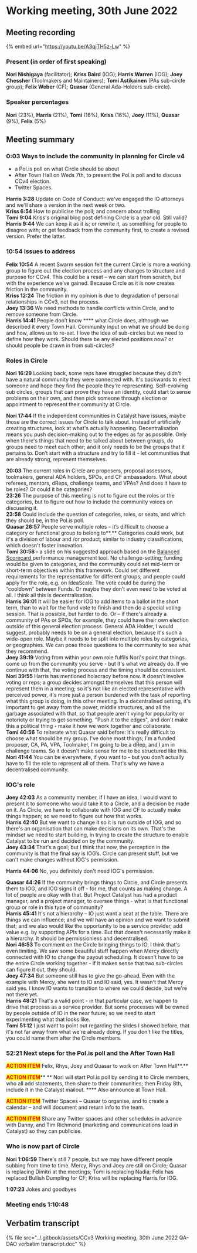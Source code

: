 # Working meeting, 30th June 2022

## Meeting recording

{% embed url="https://youtu.be/A3qjTH5z-Lw" %}

### **Present (in order of first speaking)**

**Nori Nishigaya** (facilitator); **Kriss Baird** (IOG); **Harris Warren** (IOG); **Joey Chessher** (Toolmakers and Maintainers); **Tomi Astikainen** (PAs sub-circle group); **Felix Weber** (CF); **Quasar** (General Ada-Holders sub-circle).

### **Speaker percentages**

**Nori** (23%), **Harris** (21%), **Tomi** (16%), **Kriss** (16%), **Joey** (11%), **Quasar** (9%), **Felix** (5%)

## Meeting summary

### **0:03 Ways to include the community in planning for Circle v4**

* a Pol.is poll on what Circle should be about
* After Town Hall on Weds 7th, to present the Pol.is poll and to discuss CCv4 election.
* Twitter Spaces.

**Harris  3:28**  Update on Code of Conduct: we've engaged the IO attorneys and we'll share a version in the next week or two.\
**Kriss 6:54**  How to publicise the poll; and concern about trolling\
**Tomi  9:04**  Kriss's original blog post defining Circle is a year old. Still valid?\
**Harris  9:44**  We can keep it as it is; or rewrite it, as something for people to disagree with; or get feedback from the community first, to create a revised version. Prefer the latter.

### **10:54 Issues to address**

**Felix  10:54**  A recent Swarm session felt the current Circle is more a working group to figure out the election process and any changes to structure and purpose for CCv4. This could be a reset – we can start from scratch, but with the experience we’ve gained. Because Circle as it is now creates friction in the community.\
**Kriss 12:24** The friction in my opinion is due to degradation of personal relationships in CCv3, not the process.\
**Joey  13:36**  We need methods to handle conflicts within Circle, and to remove someone from Circle.\
**Harris  14:41**  People don’t know **** what Circle does, although we described it every Town Hall. Community input on what we should be doing and how, allows us to re-set. I love the idea of sub-circles but we need to define how they work. Should there be any elected positions now? or should people be drawn in from sub-circles?&#x20;

### **Roles in Circle**

**Nori  16:29**  Looking back, some reps have struggled because they didn't have a natural community they were connected with. It's backwards to elect someone and hope they find the people they're representing. Self-evolving sub circles, groups that can prove they have an identity, could start to sense problems on their own, and then pick someone through election or appointment to represent their community at Circle.

**Nori  17:44** If the independent communities in Catalyst have issues, maybe those are the correct issues for Circle to talk about. Instead of artificially creating structures, look at what's actually happening. Decentralisation means you push decision-making out to the edges as far as possible. Only when there's things that need to be talked about between groups, do groups need to meet each other; and it only needs to be the groups that it pertains to. Don’t start with a structure and try to fill it - let communities that are already strong, represent themselves.

**20:03**  The current roles in Circle are proposers, proposal assessors,  toolmakers, general ADA holders, SPOs, and CF ambassadors. What about referees, mentors, dReps, challenge teams, and VPAs? And does it have to be roles? Or could it be categories?\
**23:26**  The purpose of this meeting is not to figure out the roles or the categories, but to figure out how to include the community voices on discussing it.\
**23:58**  Could include the question of categories, roles, or seats, and which they should be, in the Pol.is poll.\
**Quasar  26:57**  People serve multiple roles – it’s difficult to choose a category or functional group to belong to**.** Categories could work, but it's a division of labour and /or product; similar to industry classifications, which doesn't foster innovation.\
**Tomi  30:58  -** a slide on his suggested approach based on the [Balanced Scorecard ](https://en.wikipedia.org/wiki/Balanced\_scorecard)performance management tool. No challenge-setting; funding would be given to categories, and the community could set mid-term or short-term objectives within this framework. Could set different requirements for the representative for different groups; and people could apply for the role, e.g. on IdeaScale. The vote could be during the “cooldown” between Funds. Or maybe they don’t even need to be voted at all. I think all this is decentralisation.\
**Harris  36:01**  It will be easier for IOG to add items to a ballot in the short term, than to wait for the fund vote to finish and then do a special voting session. That is possible, but harder to do. Or – if  there's already a community of PAs or SPOs, for example, they could have their own election outside of this general election process. General ADA Holder, I would suggest, probably needs to be on a general election, because it's such a wide-open role. Maybe it needs to be split into multiple roles by categories, or geographies. We can pose those questions to the community to see what they recommend.\
**Joey  39:19**  Voting from within your own role fulfils Nori's point that things come up from the community you serve - but it's what we already do. If we continue with that, the voting process and the timing should be consistent.\
**Nori  39:55**  Harris has mentioned holacracy before now. It doesn’t involve voting or reps; a group decides amongst themselves that this person will represent them in a meeting; so it's not like an elected representative with perceived power, it's more just a person burdened with the task of reporting what this group is doing, in this other meeting. In a decentralised setting, it's important to get away from the power, middle structures, and all the garbage associated with that, so that people aren't vying for popularity or notoriety or trying to get something. "Push it to the edges", and don't make this a political thing - make it how we work together and collaborate.\
**Tomi  40:56**  To reiterate what Quasar said before: it's really difficult to choose what should be my group. I've done most things; I'm a funded proposer, CA, PA, VPA, Toolmaker, I'm going to be a dRep, and I am in challenge teams. So it doesn't make sense for me to be structured like this.\
**Nori  41:44**  You can be everywhere, if you want to - but you don't actually have to fill the role to represent all of them. That's why we have a decentralised community.

### **IOG's role**

**Joey  42:03**  As a community member, if I have an idea, I would want to present it to someone who would take it to a Circle, and a decision be made on it. As Circle, we have to collaborate with IOG and CF to actually make things happen; so we need to figure out how that works.\
**Harris  42:40**  But we want to change it so it is run outside of IOG, and so there's an organisation that can make decisions on its own. That's the mindset we need to start building, in trying to create the structure to enable Catalyst to be run and decided on by the community.\
**Joey  43:34** That's a goal; but I think that now, the perception in the community is that the final say is IOG’s. Circle can present stuff, but we can't make changes without IOG's permission.

**Harris  44:06**  No, you definitely don't need IOG's permission.

**Quasar  44:26** If the community brings things to Circle, and Circle presents them to IOG, and IOG signs it off - for me, that counts as making change. A lot of people are okay with that. But Project Catalyst has had a product manager, and a project manager, to oversee things - what is that functional group or role in this type of community?\
**Harris  45:41**  It's not a hierarchy – IO just want a seat at the table. There are things we can influence; and we will have an opinion and we want to submit that; and we also would like the opportunity to be a service provider,  add value e.g. by supporting APIs for a time. But that doesn't necessarily make it a hierarchy. It should be permissionless and decentralised.\
**Nori  46:53  T**o comment on the Circle bringing things to IO, I think that's even limiting. We saw some beautiful stuff happen when Mercy directly connected with IO to change the payout scheduling. It doesn't have to be the entire Circle working together -  if it makes sense that two sub-circles can figure it out, they should.\
**Joey  47:34**  But someone still has to give the go-ahead. Even with the example with Mercy, she went to IO and IO said, yes. It wasn't that Mercy said yes. I know IO wants to transition to where we could decide, but we're not there yet.\
**Harris  48:21**  That's a valid point - in that particular case, we happen to drive that process as a service provider. But some processes will be owned by people outside of IO in the near future; so we need to start experimenting what that looks like.\
**Tomi  51:12**  I just want to point out regarding the slides I showed before, that it's not far away from what we're already doing. If you don't like the titles, you could name them after the Circle members.

### 52:21  Next steps for the Pol.is poll and the After Town Hall

<mark style="color:red;">**ACTION ITEM**</mark> Felix, Rhys, Joey and Quasar to work on After Town Hall**.**&#x20;

<mark style="color:red;">**ACTION ITEM**</mark>** ** Nori will start Pol.is poll by sending it to Circle members, who all add statements, then share to their communities; then Friday 8th, include it in the Catalyst mailout. **** Also announce at Town Hall.

<mark style="color:red;">**ACTION ITEM**</mark> Twitter Spaces – Quasar to organise, and to create a calendar – and will document and return info to the team.

<mark style="color:red;">**ACTION ITEM**</mark> Share any Twitter spaces and other schedules in advance with Danny, and Tim Richmond (marketing and communications lead in Catalyst) so they can publicise.

### **W**ho is now part of Circle

**Nori 1:06:59** There's still 7 people, but we may have different people subbing from time to time. Mercy, Rhys and Joey are still on Circle; Quasar is replacing Dimitri at the meetings; Tomi is replacing Nadia; Felix has replaced Bullish Dumpling for CF; Kriss will be replacing Harris for IOG.

**1:07:23**  Jokes and goodbyes

### **Meeting ends  1:10:48**

## Verbatim transcript

{% file src="../.gitbook/assets/CCv3 Working meeting, 30th June 2022 QA-DAO verbatim transcript.doc" %}
